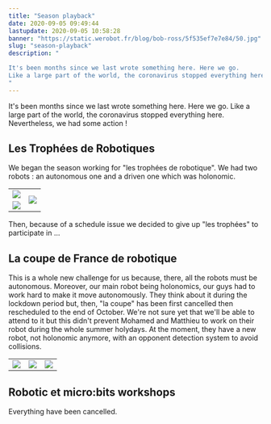 ```yaml
---
title: "Season playback"
date: 2020-09-05 09:49:44
lastupdate: 2020-09-05 10:58:28
banner: "https://static.werobot.fr/blog/bob-ross/5f535ef7e7e84/50.jpg"
slug: "season-playback"
description: " 

It's been months since we last wrote something here. Here we go.
Like a large part of the world, the coronavirus stopped everything here. Nevertheles
"
---
```


It's been months since we last wrote something here. Here we go.
Like a large part of the world, the coronavirus stopped everything here. Nevertheless, we had some action !

## Les Trophées de Robotiques
We began the season working for "les trophées de robotique". We had two robots : an autonomous one and a driven one which was holonomic.
<table>
<tr> 
<td><img src="https://static.werobot.fr/blog/bob-ross/5f5355cf98e47/50.jpg"></td>
<td rowspan="2"><img src="https://static.werobot.fr/blog/bob-ross/5f5355c9cf2f0/50.jpg"></td>
</tr>
<tr> 
<td><img src="https://static.werobot.fr/blog/bob-ross/5f5355c5a112c/50.jpg"></td>
</tr>
</table>

Then, because of a schedule issue we decided to give up "les trophées" to participate in ...

## La coupe de France de robotique

This is a whole new challenge for us because, there, all the robots must be autonomous. Moreover, our main robot being holonomics, our guys had to work hard to make it move autonomously.
They think about it during the lockdown period but, then, "la coupe" has been first cancelled then rescheduled to the end of October.
We're not sure yet that we'll be able to attend to it but this didn't prevent Mohamed and Matthieu to work on their robot during the whole summer holydays.
At the moment, they have a new robot, not holonomic anymore, with an opponent detection system to avoid collisions.

<table>
<tr> 
<td><img src="https://static.werobot.fr/blog/bob-ross/5f535d6ea9efc/50.jpg"></td>
<td><img src="https://static.werobot.fr/blog/bob-ross/5f535d6d8253e/50.jpg"></td>
<td><img src="https://static.werobot.fr/blog/bob-ross/5f535d6fc6f23/50.jpg"></td>
</tr>
</table>

## Robotic et micro:bits workshops

Everything have been cancelled.

    